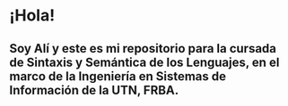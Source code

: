 # ¡Hola!
## Soy Alí y este es mi **repositorio** para la cursada de __Sintaxis y Semántica de los Lenguajes__, en el marco de la Ingeniería en Sistemas de Información de la UTN, FRBA.